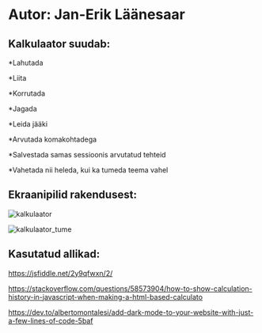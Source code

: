 # Autor: Jan-Erik Läänesaar

## Kalkulaator suudab:

*Lahutada

*Liita

*Korrutada

*Jagada 

*Leida jääki 

*Arvutada komakohtadega

*Salvestada samas sessioonis arvutatud tehteid

*Vahetada nii heleda, kui ka tumeda teema vahel


## Ekraanipilid rakendusest:


![kalkulaator](https://user-images.githubusercontent.com/70939499/116817522-6e965e80-ab6f-11eb-8288-9696e423c473.png)




![kalkulaator_tume](https://user-images.githubusercontent.com/70939499/116817527-7229e580-ab6f-11eb-8419-ba80e3715294.png)


## Kasutatud allikad:

https://jsfiddle.net/2y9qfwxn/2/

https://stackoverflow.com/questions/58573904/how-to-show-calculation-history-in-javascript-when-making-a-html-based-calculato

https://dev.to/albertomontalesi/add-dark-mode-to-your-website-with-just-a-few-lines-of-code-5baf
